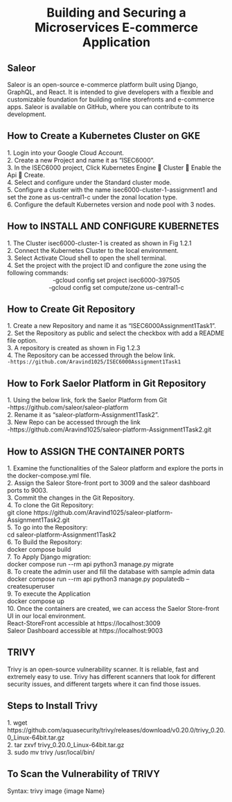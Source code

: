 <div align="center">
  <h1>Building and Securing a Microservices E-commerce Application</h1>
</div>

<div>
  <h2>Saleor</h2>
</div>
<p>Saleor is an open-source e-commerce platform built using Django, GraphQL, and React. It is intended to give developers with a flexible and customizable foundation for building online storefronts and e-commerce apps. Saleor is available on GitHub, where you can contribute to its development.</p>

<div>
  <h2>How to Create a Kubernetes Cluster on GKE</h2>
</div>

<div>1.	Login into your Google Cloud Account.</div>
<div>2.	Create a new Project and name it as “ISEC6000”.</div>
<div>3.	In the ISEC6000 project, Click Kubernetes Engine  Cluster  Enable the Api  Create.</div>
<div>4.	Select and configure under the Standard cluster mode.</div>
<div>5.	Configure a cluster with the name isec6000-cluster-1-assignment1 and set the zone as us-central1-c under the zonal location type.</div>
<div>6.	Configure the default Kubernetes version and node pool with 3 nodes.</div>

<div>
  <h2>How to INSTALL AND CONFIGURE KUBERNETES</h2>
</div>

<div>1.	The Cluster isec6000-cluster-1 is created as shown in Fig 1.2.1</div>
<div>2.	Connect the Kubernetes Cluster to the local environment.</div>
<div>3.	Select Activate Cloud shell to open the shell terminal.</div>
<div>4.	Set the project with the project ID and configure the zone using the following commands:</div>
<div align="center">-gcloud config set project isec6000-397505</div>
<div align="center">-gcloud config set compute/zone us-central1-c</div>

<div>
  <h2>How to Create Git Repository</h2>
</div>

<div>1.	Create a new Repository and name it as “ISEC6000Assignment1Task1”.</div>
<div>2.	Set the Repository as public and select the checkbox with add a README file option.</div>
<div>3. A repository is created as shown in Fig 1.2.3</div>
<div>4.	The Repository can be accessed through the below link. </div>
      <code>-https://github.com/Aravind1025/ISEC6000Assignment1Task1</code>

<div>
  <h2>How to Fork Saelor Platform in Git Repository</h2>
</div>

<div>1.	Using the below link, fork the Saelor Platform from Git</div>    
     <div>-https://github.com/saleor/saleor-platform</div>
<div>2. Rename it as “saleor-platform-Assignment1Task2”.</div>
<div>3. New Repo can be accessed through the link</div>
      <div>-https://github.com/Aravind1025/saleor-platform-Assignment1Task2.git</div>

<div>
  <h2>How to ASSIGN THE CONTAINER PORTS</h2>
</div>

<div>1. Examine the functionalities of the Saleor platform and explore the ports in the docker-compose.yml file.</div>
<div>2. Assign the Saleor Store-front port to 3009 and the saleor dashboard ports to 9003.</div>
<div>3. Commit the changes in the Git Repository.</div>
<div>4. To clone the Git Repository:</div>
      <div>git clone https://github.com/Aravind1025/saleor-platform-Assignment1Task2.git</div>
<div>5. To go into the Repository:</div>
      <div>cd saleor-platform-Assignment1Task2</div>
<div>6. To Build the Repository:</div>
      <div>docker compose build</div>
<div>7. To Apply Django migration:</div>
      <div>docker compose run --rm api python3 manage.py migrate</div>
<div>8. To create the admin user and fill the database with sample admin data</div>
      <div>docker compose run --rm api python3 manage.py populatedb –createsuperuser</div>
<div>9. To execute the Application</div>
      <div>docker compose up</div>
<div>10. Once the containers are created, we can access the Saelor Store-front UI in our local environment.</div>
      <div>React-StoreFront accessible at https://localhost:3009</div>
      <div>Saleor Dashboard accessible at https://localhost:9003</div>

<div>
  <h2>TRIVY</h2>
</div>

<div>Trivy is an open-source vulnerability scanner. It is reliable, fast and extremely easy to use. Trivy has different scanners that look for different security issues, and different targets where it can find those issues.</div>

<div>
  <h2>Steps to Install Trivy</h2>
</div>

<div>1.	wget https://github.com/aquasecurity/trivy/releases/download/v0.20.0/trivy_0.20.0_Linux-64bit.tar.gz</div>
<div>2.	tar zxvf trivy_0.20.0_Linux-64bit.tar.gz</div>
<div>3. sudo mv trivy /usr/local/bin/</div>

<div>
  <h2>To Scan the Vulnerability of TRIVY</h2>
</div>
Syntax: trivy image {image Name} 









